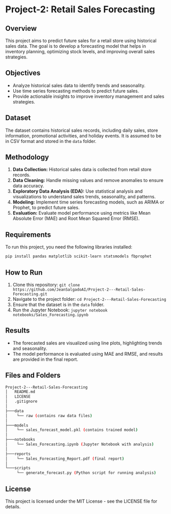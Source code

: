 # Project-2: Retail Sales Forecasting

## Overview
This project aims to predict future sales for a retail store using historical sales data. The goal is to develop a forecasting model that helps in inventory planning, optimizing stock levels, and improving overall sales strategies.

## Objectives
- Analyze historical sales data to identify trends and seasonality.
- Use time series forecasting methods to predict future sales.
- Provide actionable insights to improve inventory management and sales strategies.

## Dataset
The dataset contains historical sales records, including daily sales, store information, promotional activities, and holiday events. It is assumed to be in CSV format and stored in the `data` folder.

## Methodology
1. **Data Collection:** Historical sales data is collected from retail store records.
2. **Data Cleaning:** Handle missing values and remove anomalies to ensure data accuracy.
3. **Exploratory Data Analysis (EDA):** Use statistical analysis and visualizations to understand sales trends, seasonality, and patterns.
4. **Modeling:** Implement time series forecasting models, such as ARIMA or Prophet, to predict future sales.
5. **Evaluation:** Evaluate model performance using metrics like Mean Absolute Error (MAE) and Root Mean Squared Error (RMSE).

## Requirements
To run this project, you need the following libraries installed:
```bash
pip install pandas matplotlib scikit-learn statsmodels fbprophet
```

## How to Run
1. Clone this repository: `git clone https://github.com/JeanSalgadoAI/Project-2---Retail-Sales-Forecasting.git`
2. Navigate to the project folder: `cd Project-2---Retail-Sales-Forecasting`
3. Ensure that the dataset is in the `data` folder.
4. Run the Jupyter Notebook: `jupyter notebook notebooks/Sales_Forecasting.ipynb`

## Results
- The forecasted sales are visualized using line plots, highlighting trends and seasonality.
- The model performance is evaluated using MAE and RMSE, and results are provided in the final report.

## Files and Folders
```bash
Project-2---Retail-Sales-Forecasting
│   README.md
│   LICENSE
│   .gitignore
│
├───data
│    └── raw (contains raw data files)
│
├───models
│    └── sales_forecast_model.pkl (contains trained model)
│
├───notebooks
│    └── Sales_Forecasting.ipynb (Jupyter Notebook with analysis)
│
├───reports
│    └── Sales_Forecasting_Report.pdf (final report)
│
└───scripts
     └── generate_forecast.py (Python script for running analysis)
```

## License
This project is licensed under the MIT License - see the LICENSE file for details.

